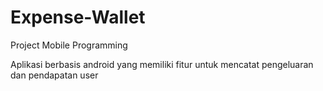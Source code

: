 # Expense-Wallet
Project Mobile Programming

Aplikasi berbasis android yang memiliki fitur untuk mencatat pengeluaran dan pendapatan user
